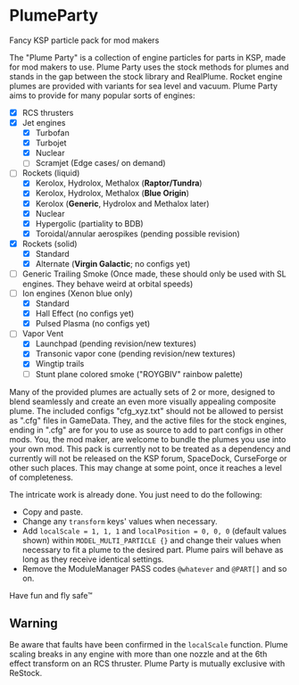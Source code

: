 # PlumeParty

Fancy KSP particle pack for mod makers

The "Plume Party" is a collection of engine particles for parts in KSP, made for mod makers to use. Plume Party uses the stock methods for plumes and stands in the gap between the stock library and RealPlume. Rocket engine plumes are provided with variants for sea level and vacuum. Plume Party aims to provide for many popular sorts of engines: 
* [x] RCS thrusters
* [x] Jet engines
  * [x] Turbofan
  * [x] Turbojet
  * [x] Nuclear
  * [ ] Scramjet (Edge cases/ on demand)
* [ ] Rockets (liquid)
  * [x] Kerolox, Hydrolox, Methalox (**Raptor/Tundra**)
  * [x] Kerolox, Hydrolox, Methalox (**Blue Origin**)
  * [x] Kerolox (**Generic**, Hydrolox and Methalox later)
  * [x] Nuclear
  * [x] Hypergolic (partiality to BDB)
  * [x] Toroidal/annular aerospikes (pending possible revision)
* [x] Rockets (solid)
  * [x] Standard
  * [x] Alternate (**Virgin Galactic**; no configs yet)
* [ ] Generic Trailing Smoke (Once made, these should only be used with SL engines. They behave weird at orbital speeds)
* [ ] Ion engines (Xenon blue only)
  * [x] Standard
  * [x] Hall Effect (no configs yet)
  * [x] Pulsed Plasma (no configs yet)
* [ ] Vapor Vent
  * [x] Launchpad (pending revision/new textures)
  * [x] Transonic vapor cone (pending revision/new textures)
  * [x] Wingtip trails
  * [ ] Stunt plane colored smoke ("ROYGBIV" rainbow palette)

Many of the provided plumes are actually sets of 2 or more, designed to blend seamlessly and create an even more visually appealing composite plume. The included configs "cfg_xyz.txt" should not be allowed to persist as ".cfg" files in GameData. They, and the active files for the stock engines, ending in ".cfg" are for you to use as source to add to part configs in other mods. You, the mod maker, are welcome to bundle the plumes you use into your own mod. This pack is currently not to be treated as a dependency and currently will not be released on the KSP forum, SpaceDock, CurseForge or other such places. This may change at some point, once it reaches a level of completeness.

The intricate work is already done. You just need to do the following:

* Copy and paste.
* Change any `transform` keys' values when necessary.
* Add `localScale = 1, 1, 1` and `localPosition = 0, 0, 0` (default values shown) within `MODEL_MULTI_PARTICLE {}` and change their values when necessary to fit a plume to the desired part. Plume pairs will behave as long as they receive identical settings.
* Remove the ModuleManager PASS codes `@whatever` and `@PART[]` and so on.

Have fun and fly safe™

## Warning
Be aware that faults have been confirmed in the `localScale` function. Plume scaling breaks in any engine with more than one nozzle and at the 6th effect transform on an RCS thruster.
Plume Party is mutually exclusive with ReStock.

